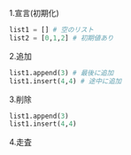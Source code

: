 1.宣言(初期化)
```python
list1 = [] # 空のリスト
list2 = [0,1,2] # 初期値あり
```

2.追加
```python
list1.append(3) # 最後に追加
list1.insert(4,4) # 途中に追加
```

3.削除
```python
list1.append(3)
list1.insert(4,4)
```

4.走査
```python

```